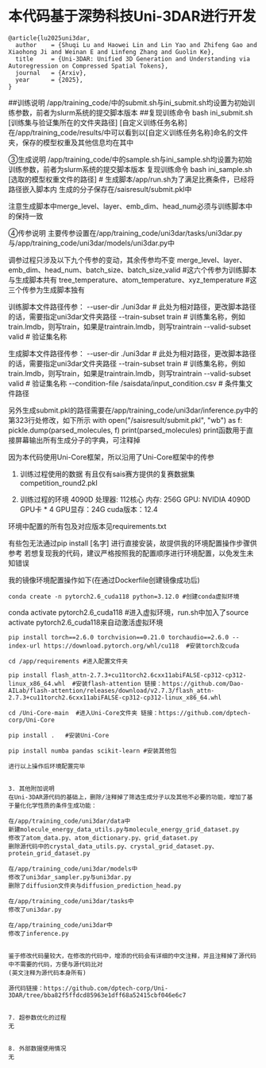 # 本代码基于深势科技Uni-3DAR进行开发
```
@article{lu2025uni3dar,
  author    = {Shuqi Lu and Haowei Lin and Lin Yao and Zhifeng Gao and Xiaohong Ji and Weinan E and Linfeng Zhang and Guolin Ke},
  title     = {Uni-3DAR: Unified 3D Generation and Understanding via Autoregression on Compressed Spatial Tokens},
  journal   = {Arxiv},
  year      = {2025},
}
```

##训练说明
/app/training_code/中的submit.sh与ini_submit.sh均设置为初始训练参数，前者为slurm系统的提交脚本版本
##复现训练命令
bash ini_submit.sh [训练集与验证集所在的文件夹路径] [自定义训练任务名称]
在/app/training_code/results/中可以看到以[自定义训练任务名称]命名的文件夹，保存的模型权重及其他信息均在其中

③生成说明
/app/training_code/中的sample.sh与ini_sample.sh均设置为初始训练参数，前者为slurm系统的提交脚本版本
复现训练命令
bash ini_sample.sh [选取的模型权重文件的路径] # 生成脚本/app/run.sh为了满足比赛条件，已经将路径嵌入脚本内
生成的分子保存在/saisresult/submit.pkl中

注意生成脚本中merge_level、layer、emb_dim、head_num必须与训练脚本中的保持一致

④传参说明
主要传参设置在/app/training_code/uni3dar/tasks/uni3dar.py与/app/training_code/uni3dar/models/uni3dar.py中

调参过程只涉及以下九个传参的变动，其余传参均不变
merge_level、layer、emb_dim、head_num、batch_size、batch_size_valid #这六个传参为训练脚本与生成脚本共有
tree_temperature、atom_temperature、xyz_temperature #这三个传参为生成脚本独有

训练脚本文件路径传参：
--user-dir ./uni3dar # 此处为相对路径，更改脚本路径的话，需要指定uni3dar文件夹路径
--train-subset train # 训练集名称，例如train.lmdb，则写train，如果是traintrain.lmdb，则写traintrain
--valid-subset valid # 验证集名称

生成脚本文件路径传参：
--user-dir ./uni3dar # 此处为相对路径，更改脚本路径的话，需要指定uni3dar文件夹路径
--train-subset train # 训练集名称，例如train.lmdb，则写train，如果是traintrain.lmdb，则写traintrain
--valid-subset valid # 验证集名称
--condition-file /saisdata/input_condition.csv # 条件集文件路径

另外生成submit.pkl的路径需要在/app/training_code/uni3dar/inference.py中的第323行处修改，如下所示
    with open("/saisresult/submit.pkl", "wb") as f:
        pickle.dump(parsed_molecules, f)
    print(parsed_molecules)
print函数用于直接屏幕输出所有生成分子的字典，可注释掉


因为本代码使用Uni-Core框架，所以沿用了Uni-Core框架中的传参


1. 训练过程使用的数据
有且仅有sais赛方提供的复赛数据集competition_round2.pkl


2. 训练过程的环境
4090D
处理器: 112核心
内存: 256G
GPU: NVIDIA 4090D GPU卡 * 4
GPU显存：24G
cuda版本：12.4

环境中配置的所有包及对应版本见requirements.txt


有些包无法通过pip install [名字] 进行直接安装，故提供我的环境配置操作步骤供参考
若想复现我的代码，建议严格按照我的配置顺序进行环境配置，以免发生未知错误

我的镜像环境配置操作如下(在通过Dockerfile创建镜像成功后)
```
conda create -n pytorch2.6_cuda118 python=3.12.0 #创建conda虚拟环境
```
conda activate pytorch2.6_cuda118 #进入虚拟环境，run.sh中加入了source activate pytorch2.6_cuda118来自动激活虚拟环境
```
pip install torch==2.6.0 torchvision==0.21.0 torchaudio==2.6.0 --index-url https://download.pytorch.org/whl/cu118  #安装torch及cuda

cd /app/requirements #进入配置文件夹

pip install flash_attn-2.7.3+cu11torch2.6cxx11abiFALSE-cp312-cp312-linux_x86_64.whl  #安装flash-attention 链接：https://github.com/Dao-AILab/flash-attention/releases/download/v2.7.3/flash_attn-2.7.3+cu11torch2.6cxx11abiFALSE-cp312-cp312-linux_x86_64.whl

cd /Uni-Core-main  #进入Uni-Core文件夹 链接：https://github.com/dptech-corp/Uni-Core

pip install .   #安装Uni-Core

pip install numba pandas scikit-learn #安装其他包

进行以上操作后环境配置完毕


3. 其他附加说明
在Uni-3DAR源代码的基础上，删除/注释掉了筛选生成分子以及其他不必要的功能，增加了基于量化化学性质的条件生成功能：

在/app/training_code/uni3dar/data中
新建molecule_energy_data_utils.py与molecule_energy_grid_dataset.py
修改了atom_data.py、atom_dictionary.py、grid_dataset.py
删除源代码中的crystal_data_utils.py、crystal_grid_dataset.py、protein_grid_dataset.py

在/app/training_code/uni3dar/models中
修改了uni3dar_sampler.py与uni3dar.py
删除了diffusion文件夹与diffusion_prediction_head.py

在/app/training_code/uni3dar/tasks中
修改了uni3dar.py

在/app/training_code/uni3dar中
修改了inference.py


鉴于修改代码量较大，在修改的代码中，增添的代码会有详细的中文注释，并且注释掉了源代码中不需要的代码，方便与源代码比对
(英文注释为源代码本身所有)

源代码链接：https://github.com/dptech-corp/Uni-3DAR/tree/bba82f5ffdcd85963e1dff68a52415cbf046e6c7


7. 超参数优化的过程
无


8. 外部数据使用情况
无
